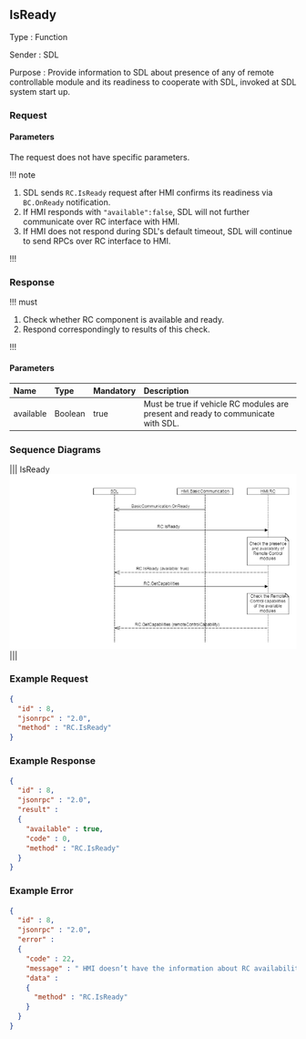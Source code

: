 ## IsReady

Type
: Function

Sender
: SDL

Purpose
: Provide information to SDL about presence of any of remote controllable module and its readiness to cooperate with SDL, invoked at SDL system start up.


### Request

#### Parameters

The request does not have specific parameters.

!!! note

1. SDL sends `RC.IsReady` request after HMI confirms its readiness via `BC.OnReady` notification.
2. If HMI responds with `"available":false`, SDL will not further communicate over RC interface with HMI.
3. If HMI does not respond during SDL's default timeout, SDL will continue to send RPCs over RC interface to HMI.

!!!

### Response

!!! must

1. Check whether RC component is available and ready.
2. Respond correspondingly to results of this check.

!!!

#### Parameters

|Name|Type|Mandatory|Description|
|:---|:---|:--------|:----------|
|available|Boolean|true|Must be true if vehicle RC modules are present and ready to communicate with SDL.|

### Sequence Diagrams

|||
IsReady
![IsReady](./assets/IsReady_GetCapabilities.png)
|||

### Example Request

```json
{
  "id" : 8,
  "jsonrpc" : "2.0",
  "method" : "RC.IsReady"
}
```

### Example Response

```json
{
  "id" : 8,
  "jsonrpc" : "2.0",
  "result" :
  {
    "available" : true,
    "code" : 0,
    "method" : "RC.IsReady"
  }
}
```

### Example Error

```json
{
  "id" : 8,
  "jsonrpc" : "2.0",
  "error" :
  {
    "code" : 22,
    "message" : " HMI doesn’t have the information about RC availability or some failure occurred ",
    "data" :
    {
      "method" : "RC.IsReady"
    }
  }
}
```
